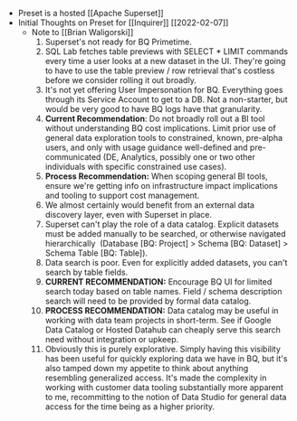 - Preset is a hosted [[Apache Superset]]
- Initial Thoughts on Preset for [[Inquirer]] [[2022-02-07]]
	- Note to [[Brian Waligorski]]
	  1. Superset's not ready for BQ Primetime.
	  	1. SQL Lab fetches table previews with SELECT * LIMIT commands every time a user looks at a new dataset in the UI. They're going to have to use the table preview / row retrieval that's costless before we consider rolling it out broadly.
	  	2. It's not yet offering User Impersonation for BQ. Everything goes through its Service Account to get to a DB. Not a non-starter, but would be very good to have BQ logs have that granularity.
	  	3. **Current Recommendation**: Do not broadly roll out a BI tool without understanding BQ cost implications. Limit prior use of general data exploration tools to constrained, known, pre-alpha users, and only with usage guidance well-defined and pre-communicated (DE, Analytics, possibly one or two other individuals with specific constrained use cases).
	  	4. **Process Recommendation:** When scoping general BI tools, ensure we're getting info on infrastructure impact implications and tooling to support cost management.
	  2. We almost certainly would benefit from an external data discovery layer, even with Superset in place.
	  	1.  Superset can't play the role of a data catalog. Explicit datasets must be added manually to be searched, or otherwise navigated hierarchically  (Database [BQ: Project] > Schema [BQ: Dataset] > Schema Table [BQ: Table]).
	  	2.  Data search is poor. Even for explicitly added datasets, you can't search by table fields.
	  	3.  **CURRENT RECOMMENDATION:** Encourage BQ UI for limited search today based on table names. Field / schema description search will need to be provided by formal data catalog.
	  	4.  **PROCESS RECOMMENDATION:** Data catalog may be useful in working with data team projects in short-term. See if Google Data Catalog or Hosted Datahub can cheaply serve this search need without integration or upkeep.
	  5. Obviously this is purely explorative. Simply having this visibility has been useful for quickly exploring data we have in BQ, but it's also tamped down my appetite to think about anything resembling generalized access. It's made the complexity in working with customer data tooling substantially more apparent to me, recommitting to the notion of Data Studio for general data access for the time being as a higher priority.